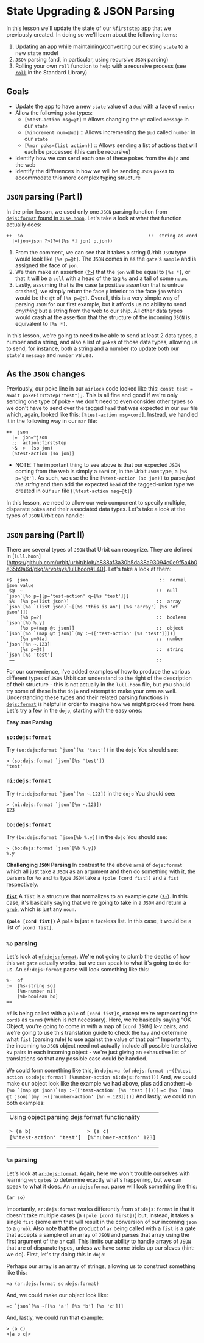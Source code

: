 # State Upgrading & JSON Parsing
In this lesson we'll update the state of our `%firststep` app that we previously created.  In doing so we'll learn about the following items:
1. Updating an app while maintaining/converting our existing `state` to a new `state` model
2. `JSON` parsing (and, in particular, using recursive `JSON` parsing)
3. Rolling your own `roll` function to help with a recursive process (see [`roll`](https://urbit.org/docs/reference/library/2b/#roll) in the Standard Library)

## Goals
* Update the app to have a new `state` value of a `@ud` with a face of `number`
* Allow the following `poke` types:
    * `[%test-action msg=@t]`        :: Allows changing the `@t` called `message` in our `state`
    * `[%increment num=@ud]`         :: Allows incrementing the `@ud` called `number` in our `state`
    * `[%mor poks=(list action)]`    :: Allows sending a list of actions that will each be processed (this can be recursive)
* Identify how we can send each one of these pokes from the `dojo` and the web
* Identify the differences in how we will be sending `JSON` `poke`s to accommodate this more complex typing structure

## `JSON` parsing (Part I)
In the prior lesson, we used only one `JSON` parsing function from [`dejs:format` found in `zuse.hoon`](https://github.com/urbit/urbit/blob/c888af3a30b5da38a93094c0e9f5a4b0e35b9a6d/pkg/arvo/sys/zuse.hoon#L3472).  Let's take a look at what that function actually does:
```
++  so                                              ::  string as cord
  |=(jon=json ?>(?=([%s *] jon) p.jon))
```
1. From the comment, we can see that it takes a string (Urbit `JSON` type would look like `[%s p=@t]`.  The `JSON` comes in as the `gate`'s `sample` and is assigned the face of `jon`.
2. We then make an assertion ([`?>`](https://urbit.org/docs/reference/hoon-expressions/rune/wut/#wutgar)) that the `jon` will be equal to `[%s *]`, or that it will be a `cell` with a head of the tag `%s` and a tail of some `noun`.
3. Lastly, assuming that is the case (a positive assertion that is untrue crashes), we simply return the face `p` interior to the face `jon` which would be the `@t` of `[%s p=@t]`.
Overall, this is a very simple way of parsing `JSON` for our first example, but it affords us no ability to send _anything_ but a string from the web to our ship.  All other data types would crash at the assertion that the structure of the incoming `JSON` is equivalent to `[%s *]`.

In this lesson, we're going to need to be able to send at least 2 data types, a number and a string, and also a list of `poke`s of those data types, allowing us to send, for instance, both a string and a number (to update both our `state`'s `message` and `number` values.

## As the `JSON` changes
Previously, our poke line in our `airlock` code looked like this: `const test = await pokeFirstStep("test");`.  This is all fine and good if we're only sending one type of poke - we don't need to even consider other types so we don't have to send over the tagged `head` that was expected in our `sur` file which, again, looked like this: `[%test-action msg=cord]`.  Instead, we handled it in the following way in our `mar` file:
```
++  json
  |=  jon=^json
  ;;  action:firststep
  ~&  >  (so jon)
  [%test-action (so jon)]
```
   * NOTE: The important thing to see above is that our expected `JSON` coming from the web is simply a `cord` or, in the Urbit `JSON` type, a `[%s p='@t']`.  As such, we use the line `[%test-action (so jon)]` to parse _just the string_ and then add the expected `head` of the tagged-union type we created in our `sur` file (`[%test-action msg=@t]`)
    
 In this lesson, we need to allow our web component to specify multiple, disparate `poke`s and their associated data types.  Let's take a look at the types of `JSON` Urbit can handle:
 
 ## `JSON` parsing (Part II)
 There are several types of `JSON` that Urbit can recognize.  They are defined in [`lull.hoon`](https://github.com/urbit/urbit/blob/c888af3a30b5da38a93094c0e9f5a4b0e35b9a6d/pkg/arvo/sys/lull.hoon#L40(.  Let's take a look at them:
 ```
 +$  json                                                ::  normal json value
  $@  ~                                                 ::  null     `json`[%o p={[p='test-action' q=[%s 'test']}]
  $%  [%a p=(list json)]                                ::  array    `json`[%a `(list json)`~[[%s 'this is an'] [%s 'array'] [%s 'of json']]]
      [%b p=?]                                          ::  boolean  `json`[%b %.y]
      [%o p=(map @t json)]                              ::  object   `json`[%o `(map @t json)`(my :~(['test-action' [%s 'test']]))]
      [%n p=@ta]                                        ::  number   `json`[%n ~.123]
      [%s p=@t]                                         ::  string   `json`[%s 'test']
  ==                                                    ::
  ```
For our convenience, I've added examples of how to produce the various different types of `JSON` Urbit can understand to the right of the description of their structure - this is not actually in the `lull.hoon` file, but you should try some of these in the `dojo` and attempt to make your own as well.  Understanding these types and their related parsing functions in [`dejs:format`](https://github.com/urbit/urbit/blob/c888af3a30b5da38a93094c0e9f5a4b0e35b9a6d/pkg/arvo/sys/zuse.hoon#L3317) is helpful in order to imagine how we might proceed from here.  Let's try a few in the `dojo`, starting with the easy ones:

**Easy `JSON` Parsing**
### `so:dejs:format`
Try `` (so:dejs:format `json`[%s 'test']) `` in the `dojo`
You should see:
```
> (so:dejs:format `json`[%s 'test'])
'test'
```

###  `ni:dejs:format`
Try `` (ni:dejs:format `json`[%n ~.123]) `` in the `dojo`
You should see:
```
> (ni:dejs:format `json`[%n ~.123])
123
```

### `bo:dejs:format`
Try `` (bo:dejs:format `json[%b %.y]) `` in the `dojo`
You should see:
```
> (bo:dejs:format `json`[%b %.y])
%.y
```

**Challenging `JSON` Parsing**
In contrast to the above `arm`s of `dejs:format` which all just take a `JSON` as an argument and then do something with it, the parsers for `%o` and `%a` type `JSON` take a `(pole [cord fist])` and a `fist` respectively.

**[`fist`](https://github.com/urbit/urbit/blob/c888af3a30b5da38a93094c0e9f5a4b0e35b9a6d/pkg/arvo/sys/zuse.hoon#L3319)**
A `fist` is a structure that normalizes to an example gate ([`$-`](https://urbit.org/docs/reference/hoon-expressions/rune/buc/#buchep)).  In this case, it's basically saying that we're going to take in a `JSON` and return a [`grub`](https://github.com/urbit/urbit/blob/c888af3a30b5da38a93094c0e9f5a4b0e35b9a6d/pkg/arvo/sys/zuse.hoon#L3319), which is just any `noun`.

**`(pole [cord fist])`**
A `pole` is just a `face`less list.  In this case, it would be a list of `[cord fist]`.

### `%o` parsing
Let's look at [`of:dejs:format`](https://github.com/urbit/urbit/blob/c888af3a30b5da38a93094c0e9f5a4b0e35b9a6d/pkg/arvo/sys/zuse.hoon#L3392).  We're not going to plumb the depths of how this `wet` `gate` actually works, but we can speak to what it's going to do for us.  An `of:dejs:format` parse will look something like this:
```
%-  of
:~  [%s-string so]
    [%n-number ni]
    [%b-boolean bo]
==
```
`of` is being called with a `pole` of `[cord fist]`s, except we're representing the `cord`s as `term`s (which is not necessary).  Here, we're basically saying "OK Object, you're going to come in with a map of `[cord JSON]` k-v pairs, and we're going to use this translation guide to check the `key` and determine what `fist` (parsing rule) to use against the value of that pair."  Importantly, the incoming `%o` `JSON` object need not actually include all possible translative kv pairs in each incoming object - we're just giving an exhaustive list of translations so that any possible case could be handled.

We could form something like this, in `dojo`:
`=a (of:dejs:format :~([%test-action so:dejs:format] [%number-action ni:dejs:format]))`
And, we could make our object look like the example we had above, plus add another:
`` =b [%o `(map @t json)`(my :~(['test-action' [%s 'test']]))] ``
`` =c [%o `(map @t json)`(my :~(['number-action' [%n ~.123]]))] ``
And lastly, we could run both examples:
<table>
<tr>
<td colspan="2">
Using object parsing dejs:format functionality
</td>
</tr>
<tr>
<td>
         
```
> (a b)
[%'test-action' 'test']
```
         
</td>
<td>
   
```
> (a c)
[%'nubmer-action' 123]
```
         
</td>
</tr>
</table>

### `%a` parsing
Let's look at [`ar:dejs:format`](https://github.com/urbit/urbit/blob/c888af3a30b5da38a93094c0e9f5a4b0e35b9a6d/pkg/arvo/sys/zuse.hoon#L3323). Again, here we won't trouble ourselves with learning `wet` `gate`s to determine exactly what's happening, but we can speak to what it does.  An `ar:dejs:format` parse will look something like this:
```
(ar so)
```
Importantly, `ar:dejs:format` works differently from `of:dejs:format` in that it doesn't take multiple cases (a `(pole [cord first])`) but, instead, it takes a single `fist` (some arm that will result in the conversion of our incoming `json` to a `grub`).  Also note that the product of `ar` being called with a `fist` is a gate that  accepts a sample of an array of `JSON` and parses that array using the first argument of the `ar` call.  This limits our ability to handle arrays of `JSON` that are of disparate types, unless we have some tricks up our sleves (hint: we do).  First, let's try doing this in `dojo`:

Perhaps our array is an array of strings, allowing us to construct something like this:
```
=a (ar:dejs:format so:dejs:format)
```
And, we could make our object look like:
```
=c `json`[%a ~[[%s 'a'] [%s 'b'] [%s 'c']]]
```
And, lastly, we could run that example:
```
> (a c)
<|a b c|>
```




